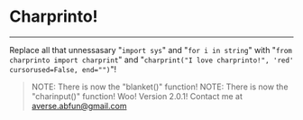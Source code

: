 # Charprinto!
---
Replace all that unnessasary "`import sys`" and "`for i in string`" with "`from charprinto import charprint`" and "`charprint("I love charprinto!", 'red' cursorused=False, end="")`"!

> NOTE: There is now the "blanket()" function!
NOTE: There is now the "charinput()" function!
Woo! Version 2.0.1!
Contact me at <averse.abfun@gmail.com>